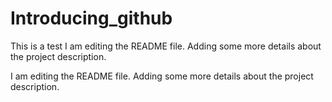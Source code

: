# Introducing_github
This is a test
I am editing the README file. Adding some more details about the project description.

I am editing the README file. Adding some more details about the project description.
